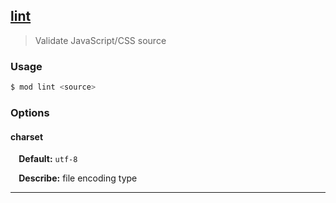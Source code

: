 ## <a href="#lint" name="lint">lint</a>
> Validate JavaScript/CSS source

### Usage

```sh
$ mod lint <source>
```

### Options

#### charset

<p> <b>&nbsp;&nbsp;&nbsp;&nbsp;Default:</b> <code>utf-8</code></p>
<p> <b>&nbsp;&nbsp;&nbsp;&nbsp;Describe:</b> file encoding type</p>
<hr>







